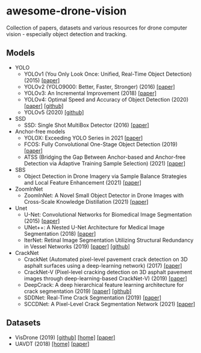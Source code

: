 # awesome-drone-vision
Collection of papers, datasets and various resources for drone computer vision - especially object detection and tracking.

## Models
  - YOLO
    - YOLOv1 (You Only Look Once: Unified, Real-Time Object Detection) (2015) [[paper]](https://arxiv.org/abs/1506.02640)
    - YOLOv2 (YOLO9000: Better, Faster, Stronger) (2016) [[paper]](https://arxiv.org/abs/1612.08242)
    - YOLOv3: An Incremental Improvement (2018) [[paper]](https://arxiv.org/abs/1804.02767)
    - YOLOv4: Optimal Speed and Accuracy of Object Detection (2020) [[paper]](https://arxiv.org/abs/2004.10934) [[github]](https://github.com/AlexeyAB/darknet)
    - YOLOv5 (2020) [[github]](https://github.com/ultralytics/yolov5)
  - SSD
    - SSD: Single Shot MultiBox Detector (2016) [[paper]](https://arxiv.org/abs/1512.02325)
  - Anchor-free models
    - YOLOX: Exceeding YOLO Series in 2021 [[paper]](https://arxiv.org/abs/2107.08430)
    - FCOS: Fully Convolutional One-Stage Object Detection (2019) [[paper]](https://arxiv.org/abs/1904.01355)
    - ATSS (Bridging the Gap Between Anchor-based and Anchor-free Detection via Adaptive Training Sample Selection) (2021) [[paper]](https://arxiv.org/abs/1912.02424)
  - SBS
    - Object Detection in Drone Imagery via Sample Balance Strategies and Local Feature Enhancement (2021) [[paper]](https://www.mdpi.com/2076-3417/11/8/3547)
  - ZoomInNet
    - ZoomInNet: A Novel Small Object Detector in Drone Images with Cross-Scale Knowledge Distillation (2021) [[paper]](https://www.mdpi.com/2072-4292/13/6/1198)
  - Unet
    - U-Net: Convolutional Networks for Biomedical Image Segmentation (2015) [[paper]](https://arxiv.org/abs/1505.04597)
    - UNet++: A Nested U-Net Architecture for Medical Image Segmentation (2018) [[paper]](https://arxiv.org/abs/1807.10165)
    - IterNet: Retinal Image Segmentation Utilizing Structural Redundancy in Vessel Networks (2019) [[paper]](https://arxiv.org/abs/1912.05763) [[github]](https://github.com/conscienceli/IterNet)
  - CrackNet
    - CrackNet (Automated pixel-level pavement crack detection on 3D asphalt surfaces using a deep-learning network) (2017) [[paper]](https://onlinelibrary.wiley.com/doi/abs/10.1111/mice.12297)
    - CrackNet-V (Pixel-level cracking detection on 3D asphalt pavement images through deep-learning-based CrackNet-V) (2019) [[paper]](https://ieeexplore.ieee.org/document/8620557)
    - DeepCrack: A deep hierarchical feature learning architecture for crack segmentation (2019) [[paper]](https://github.com/yhlleo/DeepCrack/blob/master/paper/DeepCrack-Neurocomputing-2019.pdf) [[github]](https://github.com/yhlleo/DeepCrack)
    - SDDNet: Real-Time Crack Segmentation (2019) [[paper]](https://ieeexplore.ieee.org/abstract/document/8863123)
    - SCCDNet: A Pixel-Level Crack Segmentation Network (2021) [[paper]](https://www.mdpi.com/2076-3417/11/11/5074)

## Datasets
  - VisDrone (2019) [[github]](https://github.com/VisDrone/VisDrone-Dataset) [[home]](http://aiskyeye.com/) [[paper]](https://arxiv.org/abs/2001.06303)
  - UAVDT (2018) [[home]](https://sites.google.com/view/grli-uavdt/%E9%A6%96%E9%A1%B5) [[paper]](https://arxiv.org/abs/1804.00518)
